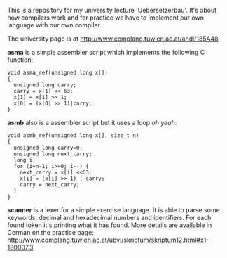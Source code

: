 This is a repository for my university lecture 'Uebersetzerbau'. It's about how compilers work and for practice we have to implement our own language with our own compiler.

The university page is at http://www.complang.tuwien.ac.at/andi/185A48

<b>asma</b> is a simple assembler script which implements the following C function:

    void asma_ref(unsigned long x[])
    {
      unsigned long carry;
      carry = x[1] << 63;
      x[1] = x[1] >> 1;
      x[0] = (x[0] >> 1)|carry;
    }

<b>asmb</b> also is a assembler script but it uses a loop *oh yeah*:

    void asmb_ref(unsigned long x[], size_t n)
    {
      unsigned long carry=0;
      unsigned long next_carry;
      long i;
      for (i=n-1; i>=0; i--) {
        next_carry = x[i] <<63;
        x[i] = (x[i] >> 1) | carry;
        carry = next_carry;
      }
    }

<b>scanner</b> is a lexer for a simple exercise language. It is able to parse some keywords, decimal and 
hexadecimal numbers and identifiers. For each found token it's printing what it has found. More details are 
available in German on the practice page: 
http://www.complang.tuwien.ac.at/ubvl/skriptum/skriptum12.html#x1-180007.3
